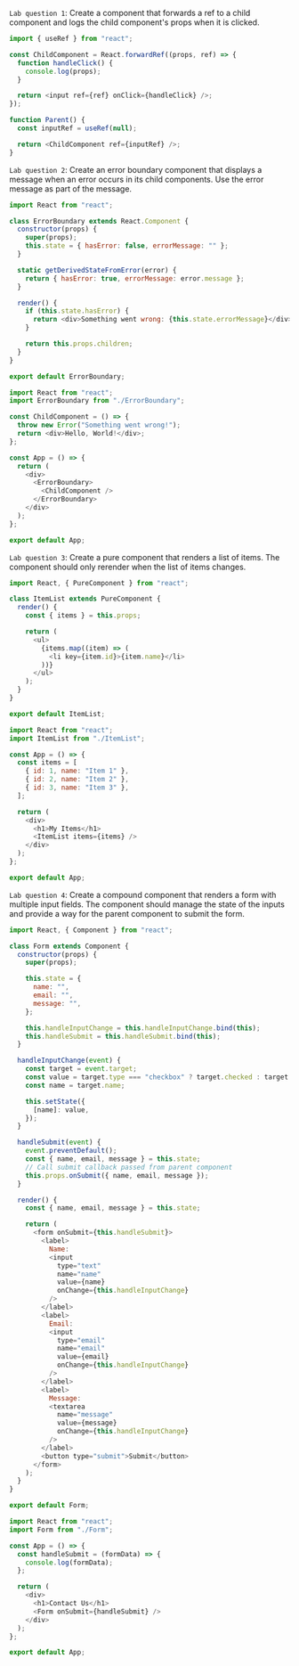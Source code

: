 `Lab question 1`: Create a component that forwards a ref to a child component and logs the child component's props when it is clicked.

```js
import { useRef } from "react";

const ChildComponent = React.forwardRef((props, ref) => {
  function handleClick() {
    console.log(props);
  }

  return <input ref={ref} onClick={handleClick} />;
});

function Parent() {
  const inputRef = useRef(null);

  return <ChildComponent ref={inputRef} />;
}
```

`Lab question 2`: Create an error boundary component that displays a message when an error occurs in its child components. Use the error message as part of the message.

```js
import React from "react";

class ErrorBoundary extends React.Component {
  constructor(props) {
    super(props);
    this.state = { hasError: false, errorMessage: "" };
  }

  static getDerivedStateFromError(error) {
    return { hasError: true, errorMessage: error.message };
  }

  render() {
    if (this.state.hasError) {
      return <div>Something went wrong: {this.state.errorMessage}</div>;
    }

    return this.props.children;
  }
}

export default ErrorBoundary;
```

```js
import React from "react";
import ErrorBoundary from "./ErrorBoundary";

const ChildComponent = () => {
  throw new Error("Something went wrong!");
  return <div>Hello, World!</div>;
};

const App = () => {
  return (
    <div>
      <ErrorBoundary>
        <ChildComponent />
      </ErrorBoundary>
    </div>
  );
};

export default App;
```

`Lab question 3`: Create a pure component that renders a list of items. The component should only rerender when the list of items changes.

```js
import React, { PureComponent } from "react";

class ItemList extends PureComponent {
  render() {
    const { items } = this.props;

    return (
      <ul>
        {items.map((item) => (
          <li key={item.id}>{item.name}</li>
        ))}
      </ul>
    );
  }
}

export default ItemList;
```

```js
import React from "react";
import ItemList from "./ItemList";

const App = () => {
  const items = [
    { id: 1, name: "Item 1" },
    { id: 2, name: "Item 2" },
    { id: 3, name: "Item 3" },
  ];

  return (
    <div>
      <h1>My Items</h1>
      <ItemList items={items} />
    </div>
  );
};

export default App;
```

`Lab question 4`: Create a compound component that renders a form with multiple input fields. The component should manage the state of the inputs and provide a way for the parent component to submit the form.

```js
import React, { Component } from "react";

class Form extends Component {
  constructor(props) {
    super(props);

    this.state = {
      name: "",
      email: "",
      message: "",
    };

    this.handleInputChange = this.handleInputChange.bind(this);
    this.handleSubmit = this.handleSubmit.bind(this);
  }

  handleInputChange(event) {
    const target = event.target;
    const value = target.type === "checkbox" ? target.checked : target.value;
    const name = target.name;

    this.setState({
      [name]: value,
    });
  }

  handleSubmit(event) {
    event.preventDefault();
    const { name, email, message } = this.state;
    // Call submit callback passed from parent component
    this.props.onSubmit({ name, email, message });
  }

  render() {
    const { name, email, message } = this.state;

    return (
      <form onSubmit={this.handleSubmit}>
        <label>
          Name:
          <input
            type="text"
            name="name"
            value={name}
            onChange={this.handleInputChange}
          />
        </label>
        <label>
          Email:
          <input
            type="email"
            name="email"
            value={email}
            onChange={this.handleInputChange}
          />
        </label>
        <label>
          Message:
          <textarea
            name="message"
            value={message}
            onChange={this.handleInputChange}
          />
        </label>
        <button type="submit">Submit</button>
      </form>
    );
  }
}

export default Form;
```

```js
import React from "react";
import Form from "./Form";

const App = () => {
  const handleSubmit = (formData) => {
    console.log(formData);
  };

  return (
    <div>
      <h1>Contact Us</h1>
      <Form onSubmit={handleSubmit} />
    </div>
  );
};

export default App;
```
